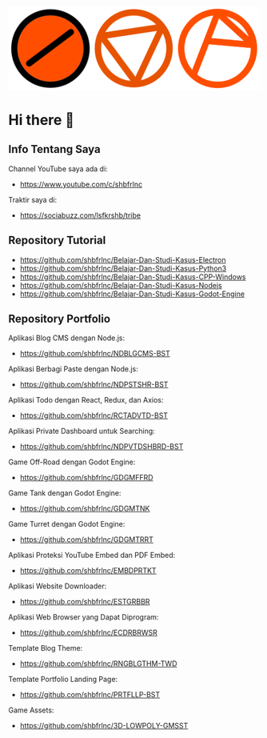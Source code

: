 ![](assets/wagapat.png)

# Hi there 👋

## Info Tentang Saya

Channel YouTube saya ada di:

- https://www.youtube.com/c/shbfrlnc

Traktir saya di:

- https://sociabuzz.com/lsfkrshb/tribe

## Repository Tutorial

- https://github.com/shbfrlnc/Belajar-Dan-Studi-Kasus-Electron
- https://github.com/shbfrlnc/Belajar-Dan-Studi-Kasus-Python3
- https://github.com/shbfrlnc/Belajar-Dan-Studi-Kasus-CPP-Windows
- https://github.com/shbfrlnc/Belajar-Dan-Studi-Kasus-Nodejs
- https://github.com/shbfrlnc/Belajar-Dan-Studi-Kasus-Godot-Engine

## Repository Portfolio

Aplikasi Blog CMS dengan Node.js:

- https://github.com/shbfrlnc/NDBLGCMS-BST

Aplikasi Berbagi Paste dengan Node.js:

- https://github.com/shbfrlnc/NDPSTSHR-BST

Aplikasi Todo dengan React, Redux, dan Axios: 

- https://github.com/shbfrlnc/RCTADVTD-BST

Aplikasi Private Dashboard untuk Searching:

- https://github.com/shbfrlnc/NDPVTDSHBRD-BST

Game Off-Road dengan Godot Engine:

- https://github.com/shbfrlnc/GDGMFFRD

Game Tank dengan Godot Engine:

- https://github.com/shbfrlnc/GDGMTNK

Game Turret dengan Godot Engine:

- https://github.com/shbfrlnc/GDGMTRRT

Aplikasi Proteksi YouTube Embed dan PDF Embed:

- https://github.com/shbfrlnc/EMBDPRTKT

Aplikasi Website Downloader:

- https://github.com/shbfrlnc/ESTGRBBR

Aplikasi Web Browser yang Dapat Diprogram:

- https://github.com/shbfrlnc/ECDRBRWSR

Template Blog Theme: 

- https://github.com/shbfrlnc/RNGBLGTHM-TWD

Template Portfolio Landing Page: 

- https://github.com/shbfrlnc/PRTFLLP-BST

Game Assets:

- https://github.com/shbfrlnc/3D-LOWPOLY-GMSST

